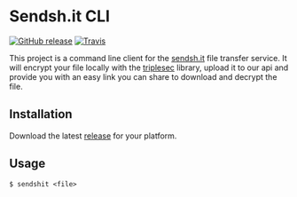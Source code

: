 # Sendsh.it CLI

[![GitHub release](https://img.shields.io/github/release/shitty-inc/sendshit-cli.svg)](https://github.com/shitty-inc/sendshit-cli/releases) [![Travis](https://img.shields.io/travis/shitty-inc/sendshit-cli.svg)](https://travis-ci.com/shitty-inc/sendshit-cli)

This project is a command line client for the [sendsh.it](https://github.com/shitty-inc/sendsh.it) file
transfer service. It will encrypt your file locally with the [triplesec](https://github.com/keybase/triplesec) library, upload it to our api and provide you with an easy link you can share to download and decrypt the file.

## Installation

Download the latest [release](https://github.com/shitty-inc/sendshit-cli/releases) for your platform.

## Usage

```
$ sendshit <file>
```
